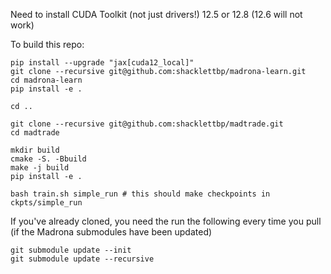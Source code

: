Need to install CUDA Toolkit (not just drivers!) 12.5 or 12.8 (12.6 will not work)

To build this repo:

```
pip install --upgrade "jax[cuda12_local]"
git clone --recursive git@github.com:shacklettbp/madrona-learn.git
cd madrona-learn
pip install -e .

cd ..

git clone --recursive git@github.com:shacklettbp/madtrade.git
cd madtrade

mkdir build
cmake -S. -Bbuild
make -j build
pip install -e .

bash train.sh simple_run # this should make checkpoints in ckpts/simple_run

```


If you've already cloned, you need the run the following every time you pull (if the Madrona submodules have been updated)
```
git submodule update --init
git submodule update --recursive
```
